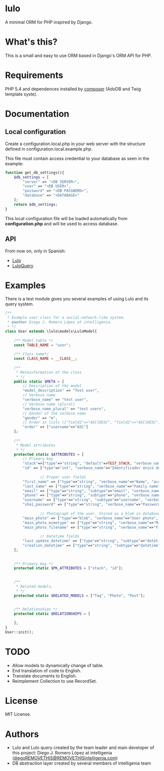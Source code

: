 # lulo
A minimal ORM for PHP inspired by Django.

# What's this?
This is a small and easy to use ORM based in Django's ORM API for PHP.

# Requirements
PHP 5.4 and dependences installed by [composer](https://getcomposer.org/) (AdoDB and Twig template syste).

# Documentation

## Local configuration
Create a configuration.local.php in your web server with the structure defined in configuration.local.example.php.

This file must contain access credential to your database as seen in the example:

```php
function get_db_settings(){
    $db_settings = [
        "server" => "<DB SERVER>",
        "user" => "<DB USER>",
        "password" => "<DB PASSWORD>",
        "database" => "<DATABASE>"
    ];
    return $db_settings;
}
```

This local configuration file will be loaded automatically from **configuration.php** and will be used to access database.

## API

From now on, only in Spanish:
- [Lulo](docs/Lulo-ES.pdf)
- [LuloQuery](docs/LuloQuery-ES.pdf)


# Examples

There is a test module gives you several examples of using Lulo and its query system.

```php
/**
 * Example user class for a social-network-like system.
 * @author Diego J. Romero López at intelligenia.
 * */
class User extends \lulo\models\LuloModel{
	
	/** Model table */
	const TABLE_NAME = "user";
	
	/** Class name*/
	const CLASS_NAME = __CLASS__;
	
	/**
	 * Metainformation of the class
	 * */
	public static $META = [
		// Description of the model
		"model_description" => "Test user",
		// Verbose name
		"verbose_name" => "test user",
		// Verbose name (plural)
		"verbose_name_plural" => "test users",
		// Gender of the verbose name
		"gender" => "m",
		// Order in lists (["field1"=>"ASC|DESC", "field2"=>"ASC|DESC", ...])
		"order" => ["username"=>"ASC"]
	];
	
	/**
	 * Model attributes
	 * */
	protected static $ATTRIBUTES = [
		// Primary key
		"stack"=>["type"=>"string", "default"=>TEST_STACK, "verbose_name"=>"User dependant stack", "auto"=>true],
		"id" => ["type"=>"int", "verbose_name"=>"Identificador único del usuario", "auto"=>true],
		
                // Proper user fields
		"first_name" => ["type"=>"string", "verbose_name"=>"Name", "access"=>"rw"],
		"last_name" => ["type"=>"string", "verbose_name"=>"Family name"],
		"email" => ["type"=>"string", "subtype"=>"email", "verbose_name"=>"E-Mail"],
		"phone" => ["type"=>"string", "subtype"=>"phone", "verbose_name"=>"User telepohone number", "null"=>true, "default"=>null],
		"username" => ["type"=>"string", "subtype"=>"username", "verbose_name"=>"Username"],
		"sha1_password" => ["type"=>"string", "verbose_name"=>"Password"],
		
                // Photograph of the user. Stored as a blob in database
		"main_photo" => ["type"=>"blob", "verbose_name"=>"User photo", "null"=>true, "default"=>null],
		"main_photo_mimetype" => ["type"=>"string", "verbose_name"=>"Mimetype of main_photo", "default" =>"application/octet-stream"],
		"main_photo_filename" => ["type"=>"string", "verbose_name"=>"Filename of main_photo", "null"=>true, "default"=>null],
		
                // Datetime fields
		"last_update_datetime" => ["type"=>"string", "subtype"=>"datetime", "verbose_name"=>"Last update of this object", "auto"=>true],
		"creation_datetime" => ["type"=>"string", "subtype"=>"datetime", "verbose_name"=>"Creation datetime of this object", "auto"=>true],
	];
	
	
	/** Primary key */
	protected static $PK_ATTRIBUTES = ["stack", "id"];
	
	
	/**
	 * Related models.
	 * */
	protected static $RELATED_MODELS = ["Tag", "Photo", "Post"];
	
	
	/** Relationships */
	protected static $RELATIONSHIPS = [
	
	];
}
User::init();
```

# TODO

- Allow models to dynamically change of table.
- End translation of code to English.
- Translate documents to English.
- Reimplement Collection to use RecordSet.

# License
MIT License.

# Authors
- Lulo and Lulo query created by the team leader and main developer of this project:
Diego J. Romero López at intelligenia (diegoREMOVETHIS@REMOVETHISintelligenia.com)
- DB abstraction layer created by several members of intelligenia team